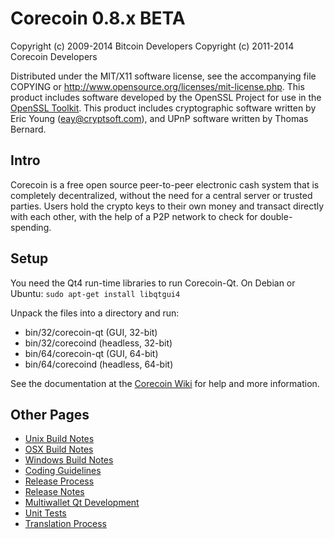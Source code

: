 Corecoin 0.8.x BETA
====================

Copyright (c) 2009-2014 Bitcoin Developers
Copyright (c) 2011-2014 Corecoin Developers

Distributed under the MIT/X11 software license, see the accompanying
file COPYING or http://www.opensource.org/licenses/mit-license.php.
This product includes software developed by the OpenSSL Project for use in the [OpenSSL Toolkit](http://www.openssl.org/). This product includes
cryptographic software written by Eric Young ([eay@cryptsoft.com](mailto:eay@cryptsoft.com)), and UPnP software written by Thomas Bernard.


Intro
---------------------
Corecoin is a free open source peer-to-peer electronic cash system that is
completely decentralized, without the need for a central server or trusted
parties.  Users hold the crypto keys to their own money and transact directly
with each other, with the help of a P2P network to check for double-spending.


Setup
---------------------
You need the Qt4 run-time libraries to run Corecoin-Qt. On Debian or Ubuntu:
	`sudo apt-get install libqtgui4`

Unpack the files into a directory and run:

- bin/32/corecoin-qt (GUI, 32-bit)
- bin/32/corecoind (headless, 32-bit)
- bin/64/corecoin-qt (GUI, 64-bit)
- bin/64/corecoind (headless, 64-bit)

See the documentation at the [Corecoin Wiki](http://corecoin.info)
for help and more information.


Other Pages
---------------------
- [Unix Build Notes](build-unix.md)
- [OSX Build Notes](build-osx.md)
- [Windows Build Notes](build-msw.md)
- [Coding Guidelines](coding.md)
- [Release Process](release-process.md)
- [Release Notes](release-notes.md)
- [Multiwallet Qt Development](multiwallet-qt.md)
- [Unit Tests](unit-tests.md)
- [Translation Process](translation_process.md)
